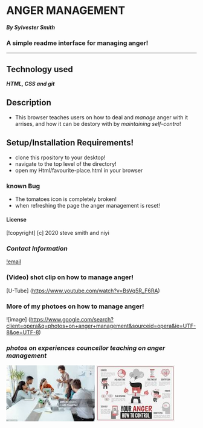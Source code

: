 # ANGER MANAGEMENT

   **_By Sylvester Smith_**
   
### A simple readme interface for managing anger!

   ********

## Technology used

  **_HTML, CSS and git_**

## Description

- This browser teaches users on how to deal and _manage_ anger with it arrises, and how it can be destory with by        _maintaining_ *self-contro*!

## Setup/Installation Requirements!

 - clone this rpository to your desktop!
 - navigate to the top level of the directory!
 - open my Html/favourite-place.html in your browser
    
### known Bug 

  - The tomatoes icon is completely broken!
  - when refreshing the page the anger management is reset!

  #### License 

  [!copyright] [c] 2020 steve smith and niyi 

  ### _**Contact Information**_
  
   [!email](stve4real@gmail) 

   ### (Video) shot clip on how to manage anger!

   [U-Tube] (https://www.youtube.com/watch?v=BsVq5R_F6RA)


   ### More of my photoes on how to manage anger!

  ![image] (https://www.google.com/search?client=opera&q=photos+on+anger+management&sourceid=opera&ie=UTF-8&oe=UTF-8)


  ### _**photos on experiences councellor teaching on anger management**_

  ![image](/img/angermanagement1.jpg) ![image](/img/angermanagement2.jpg)
